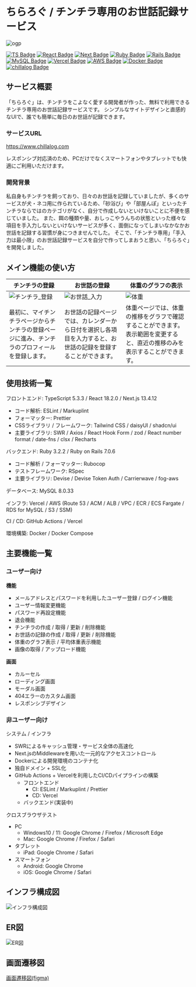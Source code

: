 # ちらろぐ / チンチラ専用のお世話記録サービス
![ogp](https://github.com/ponchoay/chinchilla-web-app/assets/129176088/3a4a024c-9503-4a4e-80f0-109cd068ea71)

[![TS Badge](https://img.shields.io/badge/TypeScript-v5.3.3-%233178C6?logo=TypeScript)](https://www.typescriptlang.org/docs/handbook/release-notes/typescript-5-3.html)
[![React Badge](https://img.shields.io/badge/React-v18.2.0-%2361DAFB?logo=react)](https://react.dev/blog/2022/03/29/react-v18)
[![Next Badge](https://img.shields.io/badge/Next.js-v13.4.12-%23000000?logo=nextdotjs&logoColor=%23000000)](https://nextjs.org/blog/next-13-4)
[![Ruby Badge](https://img.shields.io/badge/Ruby-v3.2.2-%23CC342D?logo=ruby&logoColor=%23CC342D)](https://www.ruby-lang.org/ja/news/2023/03/30/ruby-3-2-2-released)
[![Rails Badge](https://img.shields.io/badge/Ruby%20on%20Rails-v7.0.6-%23D30001?logo=rubyonrails&logoColor=%23D30001)](https://rubyonrails.org/2023/6/29/Rails-7-0-6-has-been-released)
[![MySQL Badge](https://img.shields.io/badge/MySQL-v8.0.33-%234479A1?logo=mysql&logoColor=white)](https://blogs.oracle.com/mysql-jp/post/announcing-mysql-server-8033-jp)
[![Vercel Badge](https://img.shields.io/badge/Vercel-gray?logo=vercel&logoColor=%23000000)](https://vercel.com)
[![AWS Badge](https://img.shields.io/badge/Amazon%20AWS-gray?logo=amazonaws&logoColor=white)](https://aws.amazon.com)
[![Docker Badge](https://img.shields.io/badge/Docker-gray?logo=docker&logoColor=%232496ED)](https://www.docker.com)
[![chillalog Badge](https://img.shields.io/badge/Welcome%20to-%E3%81%A1%E3%82%89%E3%82%8D%E3%81%90-7EC2C2)](https://www.chillalog.com)


## サービス概要
「ちらろぐ」は、チンチラをこよなく愛する開発者が作った、無料で利用できるチンチラ専用のお世話記録サービスです。
シンプルなサイトデザインと直感的なUIで、誰でも簡単に毎日のお世話が記録できます。

### サービスURL
https://www.chillalog.com

レスポンシブ対応済のため、PCだけでなくスマートフォンやタブレットでも快適にご利用いただけます。

### 開発背景
私自身もチンチラを飼っており、日々のお世話を記録していましたが、多くのサービスが犬・ネコ用に作られているため、「砂浴び」や「部屋んぽ」といったチンチラならではのカテゴリがなく、自分で作成しないといけないことに不便を感じていました。
また、餌の種類や量、おしっこやうんちの状態といった様々な項目を手入力しないといけないサービスが多く、面倒になってしまいなかなかお世話を記録する習慣が身につきませんでした。
そこで、「チンチラ専用」「手入力は最小限」のお世話記録サービスを自分で作ってしまおうと思い、「ちらろぐ」を開発しました。

## メイン機能の使い方

| チンチラの登録 | お世話の登録 | 体重のグラフの表示 | 
| ------------- | ------------- | ------------- |
| ![チンチラ_登録](https://github.com/ponchoay/chinchilla-web-app/assets/129176088/01c84972-ec03-475e-ae81-41c2a4dc7780) | ![お世話_入力](https://github.com/ponchoay/chinchilla-web-app/assets/129176088/53d1f662-22dd-469c-9b43-548942559494) | ![体重](https://github.com/ponchoay/chinchilla-web-app/assets/129176088/da0debea-6120-4d81-87f7-f6d7f56d0d61)| 
| 最初に、マイチンチラページからチンチラの登録ページに進み、チンチラのプロフィールを登録します。 | お世話の記録ページでは、カレンダーから日付を選択し各項目を入力すると、お世話の記録を登録することができます。 | 体重ページでは、体重の推移をグラフで確認することができます。表示範囲を変更すると、直近の推移のみを表示することができます。 |





## 使用技術一覧
フロントエンド: TypeScript 5.3.3 / React 18.2.0 / Next.js 13.4.12
- コード解析: ESLint / Markuplint
- フォーマッター: Prettier
- CSSライブラリ / フレームワーク: Tailwind CSS / daisyUI / shadcn/ui
- 主要ライブラリ: SWR / Axios / React Hook Form / zod / React number format / date-fns / clsx / Recharts

バックエンド: Ruby 3.2.2 / Ruby on Rails 7.0.6
- コード解析 / フォーマッター: Rubocop
- テストフレームワーク: RSpec
- 主要ライブラリ: Devise / Devise Token Auth / Carrierwave / fog-aws

データベース: MySQL 8.0.33

インフラ: Vercel / AWS (Route 53 / ACM / ALB / VPC / ECR / ECS Fargate / RDS for MySQL / S3 / SSM)

CI / CD: GitHub Actions / Vercel

環境構築: Docker / Docker Compose

## 主要機能一覧
### ユーザー向け
**機能**
- メールアドレスとパスワードを利用したユーザー登録 / ログイン機能
- ユーザー情報変更機能
- パスワード再設定機能
- 退会機能
- チンチラの作成 / 取得 / 更新 / 削除機能
- お世話の記録の作成 / 取得 / 更新 / 削除機能
- 体重のグラフ表示 / 平均体重表示機能
- 画像の取得 / アップロード機能

**画面**
- カルーセル
- ローディング画面
- モーダル画面
- 404エラーのカスタム画面
- レスポンシブデザイン

### 非ユーザー向け
システム / インフラ
- SWRによるキャッシュ管理・サービス全体の高速化
- Next.jsのMiddlewareを用いた一元的なアクセスコントロール
- Dockerによる開発環境のコンテナ化
- 独自ドメイン + SSL化
- GitHub Actions + Vercelを利用したCI/CDパイプラインの構築
  - フロントエンド
    - CI: ESLint / Markuplint / Prettier
    - CD: Vercel
  - バックエンド(実装中)

クロスブラウザテスト
- PC
  - Windows10 / 11: Google Chrome / Firefox / Microsoft Edge
  - Mac: Google Chrome / Firefox / Safari
- タブレット
  - iPad: Google Chrome / Safari
- スマートフォン
  - Android: Google Chrome
  - iOS: Google Chrome / Safari

## インフラ構成図
![インフラ構成図](https://github.com/ponchoay/chinchilla-web-app/assets/129176088/a2ed4ea1-e0d3-4b6a-9e68-d7fb7bbe6863)

## ER図
![ER図](https://github.com/ponchoay/chinchilla-web-app/assets/129176088/bc133f25-2388-41ed-914d-29935aaaba80)

## 画面遷移図
[画面遷移図(figma)](https://www.figma.com/file/Cm1L8lU5WXTJqcbFFbX5du/%E7%94%BB%E9%9D%A2%E9%81%B7%E7%A7%BB%E5%9B%B3-%2F-%E3%81%A1%E3%82%89%E3%82%8D%E3%81%90?type=design&mode=design&t=jePEpb7STl5oCF3v-1)
